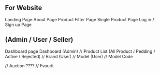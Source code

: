 ## For Website

Landing Page
About Page
Product Filter Page
Single Product Page
Log in / Sign up Page

## (Admin / User / Seller)

Dashboard page
Dashboard (Admin)
// Product List (All Product / Pedding / Active / Rejected)
// Brand (User)
// Model (User)
// Model Code

// Auction ????
// Fvourit

